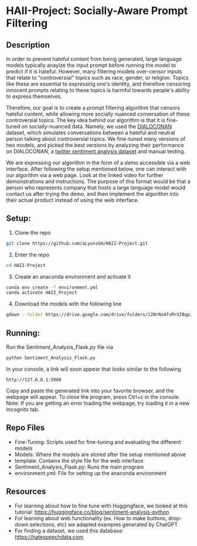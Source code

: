 # HAII-Project: Socially-Aware Prompt Filtering

## Description

In order to prevent hateful content from being generated, large language models typically anaylze the input prompt before running the model to predict if it is hateful. However, many filtering models over-censor inputs that relate to "controversial" topics such as race, gender, or religion. Topics like these are essential to expressing one's identity, and therefore censoring innocent prompts relating to these topics is harmful towards people's ability to express themselves. 

Therefore, our goal is to create a prompt filtering algorithm that censors hateful content, while allowing more socially nuanced conversation of these controversial topics. The key idea behind our algorithm is that it is fine-tuned on socially-nuanced data. Namely, we used the [DIALOCONAN](https://github.com/marcoguerini/CONAN?tab=readme-ov-file#dialoconan) dataset, which simulates conversations between a hateful and neutral person talking about controversial topics. We fine-tuned many versions of two models, and picked the best versions by analyzing their performance on DIALOCONAN, a [twitter sentiment analysis dataset](https://www.kaggle.com/datasets/arkhoshghalb/twitter-sentiment-analysis-hatred-speech) and manual testing.

We are expressing our algorithm in the form of a demo accessible via a web interface. After following the setup mentioned below, one can interact with our algorithm via a web page. Look at the linked video for further demonstrations and instructions. The purpose of this format would be that a person who represents company that hosts a large language model would contact us after trying the demo, and then implement the algorithm into their actual product instead of using the web interface.

## Setup:
1. Clone the repo
```bash
git clone https://github.com/aLyonsGH/HAII-Project.git
```
2. Enter the repo
```bash
cd HAII-Project
```
3. Create an anaconda environment and activate it
```bash
conda env create -f environment.yml
conda activate HAII_Project
```
4. Download the models with the following line
```bash
gdown --folder https://drive.google.com/drive/folders/12NrNo4fvMrXIBqpJnQRUQIlr4rBTByRC
```
## Running:
Run the Sentiment_Analysis_Flask.py file via
```bash
python Sentiment_Analysis_Flask.py
```
In your console, a link will soon appear that looks similar to the following
```text
http://127.0.0.1:5000
```
Copy and paste the generated link into your favorite browser, and the webpage will appear. To close the program, press Ctrl+c in the console. 
Note: If you are getting an error loading the webpage, try loading it in a new Incognito tab.

## Repo Files
- Fine-Tuning: Scripts used for fine-tuning and evaluating the different models
- Models: Where the models are stored after the setup mentioned above
- template: Contains the style file for the web interface
- Sentiment_Analysis_Flask.py: Runs the main program
- environment.yml: File for setting up the anaconda environment

## Resources

- For learning about how to fine tune with Huggingface, we looked at this tutorial: https://huggingface.co/blog/sentiment-analysis-python
- For learning about web functionality (ex. How to make buttons, drop-down selections, etc) we adapted examples generated by ChatGPT
- For finding a dataset, we used this database: https://hatespeechdata.com

